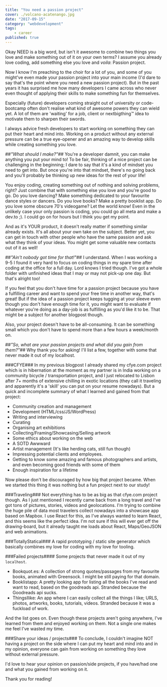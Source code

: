```yaml
---
title: "You need a passion project"
cover: ./volcano-acatenango.jpg
date: "2017-09-15"
category: "webdevelopment"
tags:
    - career
published: true
---
```


Okay NEED is a big word, but isn't it awesome to combine two things you love and make something out of it on your own terms? I assume you already love coding, add something else you love and *voila*: Passion project.

Now I know I'm preaching to the choir for a lot of you, and some of you might've even made your passion project into your main income (I'd dare to say that's the point where you need a new passion project). But in the past years it has surprised me how many developers I came across who never even thought of applying their skills to make something fun for themselves. 

Especially (future) developers coming straight out of university or code-bootcamp often don't realise what kind of awesome powers they can wield yet. A lot of them are 'waiting' for a job, client or nextbigthing™ idea to motivate them to sharpen their swords.

I always advice fresh developers to start working on something they can put their heart and mind into. Working on a product without any external pressure can be a true eye-opener and an amazing way to develop skills while creating something you love.  

##*"What should I make?"*##
You're a developer damnit, you can make anything you put your mind to! 
To be fair, thinking of a nice project can be challenging in the beginning; I dare to say that it's a kind of mindset you need to get into. But once you're into that mindset, there's no going back and you'll probably be thinking up new ideas for the rest of your life! 

You enjoy coding, creating something out of nothing and solving problems, right? Just combine that with something else you love and you're good to go. 
Do you love dancing? Make something dedicated to your favourite dance styles or dancers. 
Do you love books? Make a pretty booklist app. 
Do you love some obscure 70's videogame? Let the world know! 
Even in the unlikely case your only passion is coding, you could go all meta and make a dev.to ;). I could go on for hours but I think you get my point.

And as it's YOUR product, it doesn't really matter if something similar already exists. It's all about your own take on the subject. Better yet, you can get in touch with other people who have the same passion and ask what they think of your ideas. You might get some valuable new contacts out of it as well! 

##*"Ain't nobody got time for that!"*##
I understand. When I was working a 9-5 I found it very hard to focus on coding things in my spare time after coding at the office for a full day. Lord knows I tried though. I've got a whole folder with unfinished ideas that I may or may not pick-up one day. But that's alright too!

If you feel that you don't have time for a passion project because you have a fulfilling career and want to spend your free time in another way, that's great! But if the idea of a passion project keeps tugging at your sleeve even though you don't have enough time for it, you might want to evaluate if whatever you're doing as a day-job is as fulfilling as you'd like it to be. That might be a subject for another blogpost though. 

Also, your project doesn't have to be all-consuming. It can be something small which you don't have to spend more than a few hours a week/month on.

##*"So, what are your passion projects and what did you gain from them?"*##
Why thank you for asking! I'll list a few, together with some that never made it out of my localhost. 

###CFYE###
In my previous blogpost I already shared my cfye.com project which is in hibernation at the moment as my partner is in India working on a community bicycle / transportation project, and I just relocated to Lisbon after 7+ months of extensive chilling in exotic locations (they call it traveling and apparently it's a 'skill' you can put on your resume nowadays). But a quick and incomplete summary of what I learned and gained from that project: 

* Community creation and management
* Development (HTML/css/JS/WordPress)
* Writing and interviewing
* Curating
* Organising art exhibitions
* Collecting/Framing/Showcasing/Selling artwork
* Some ethics about working on the web
* A SOTD Awwward
* Artist management (It's like herding cats, still fun though)
* Impressing potential clients and employees. 
* Getting to know some amazing and famous photographers and artists, and even becoming good friends with some of them
* Enough inspiration for a lifetime

Now please don't be discouraged by how big that project became. When we started this thing it was nothing but a fun project next to our study! 

###Traveling###
Not everything has to be as big as that cfye.com project though. As I just mentioned I recently came back from a long travel and I've got tons of pictures, stories, videos and geolocations. I'm trying to combine the huge pile of data most travelers collect nowadays into a showcase app based on Mapbox. I use React for this, as I've always wanted to learn React, and this seems like the perfect idea. I'm not sure if this will ever get off the drawing-board, but it already taught me loads about React, Maps/GeoJSON and web animations. 

###TotallyStatical###
A rapid prototyping / static site generator which basically combines my love for coding with my love for tooling. 

###Failed projects####
Some projects that never made it out of my `localhost`.
* Bookquot.es: A collection of strong quotes/passages from my favourite books, animated with Greensock. I might be still paying for that domain. 
* Booklistapp: A pretty looking app for listing all the books I've read and want to read, based on the goodreads api. Stranded because the Goodreads api sucks. 
* ThingsIlike: An app where I can easily collect all the things I like; URLS, photos, artworks, books, tutorials, videos. Stranded because it was a fuckload of work.

And the list goes on. Even though these projects aren't going anywhere, I've learned from them and enjoyed working on them. Not a single one makes me feel I've wasted my time. 

###Share your ideas / projects###
To conclude, I couldn't imagine NOT having a project on the side where I can put my heart and mind into and in my opinion, everyone can gain from working on something they love without external pressure. 

I'd love to hear your opinion on passion/side projects, if you have/had one and what you gained from working on it.

Thank you for reading! 